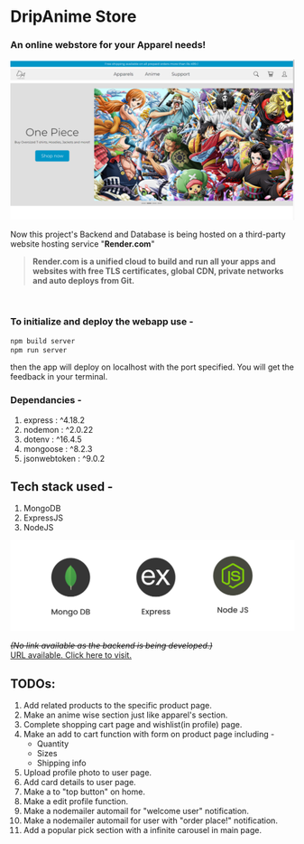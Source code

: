 # DripAnime Store
### An online webstore for your Apparel needs!

![Webapp preview img](image.png)

Now this project's Backend and Database is being hosted on a third-party website hosting service "**Render.com**"  

>**Render.com is a unified cloud to build and run all your apps and websites with free TLS certificates, global CDN, private networks and auto deploys from Git.**
</br>  

### To initialize and deploy the webapp use -

```
npm build server
npm run server
```
then the app will deploy on localhost with the port specified. You will get the feedback in your terminal.


### Dependancies -
1. express : ^4.18.2  
1. nodemon : ^2.0.22  
1. dotenv : ^16.4.5
1. mongoose : ^8.2.3
1. jsonwebtoken : ^9.0.2

## Tech stack used -
1. MongoDB
1. ExpressJS
1. NodeJS

![MEN Stack](menstackcropped1.png)

_~~(No link available as the backend is being developed.)~~_  
[URL available. Click here to visit.](https://dripanime.onrender.com)

## TODOs:
1. Add related products to the specific product page.
1. Make an anime wise section just like apparel's section.
1. Complete shopping cart page and wishlist(in profile) page.
1. Make an add to cart function with form on product page including -
    - Quantity
    - Sizes
    - Shipping info
1. Upload profile photo to user page.
1. Add card details to user page.
1. Make a to "top button" on home.
1. Make a edit profile function.
1. Make a nodemailer automail for "welcome user" notification.
1. Make a nodemailer automail for user with "order place!" notification.
1. Add a popular pick section with a infinite carousel in main page.